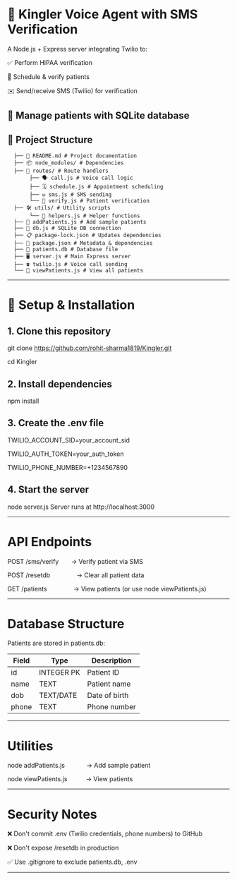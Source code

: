 # 🦀 Kingler Voice Agent with SMS Verification

A Node.js + Express server integrating Twilio to:

✅ Perform HIPAA verification

📅 Schedule & verify patients

✉️ Send/receive SMS (Twilio) for verification

💾 Manage patients with SQLite database
------------------------------------------------------------------------------

## 📂 Project Structure
      ├── 📑 README.md # Project documentation
      ├── 📦 node_modules/ # Dependencies
      ├── 🚦 routes/ # Route handlers
           ├── 🗣️ call.js # Voice call logic
           ├── 🗓️ schedule.js # Appointment scheduling
           ├── ✉️ sms.js # SMS sending
           └── 🧩 verify.js # Patient verification
      ├── 🛠️ utils/ # Utility scripts
           └── 🧰 helpers.js # Helper functions
      ├── 👤 addPatients.js # Add sample patients
      ├── 🔗 db.js # SQLite DB connection
      ├── 📋 package-lock.json # Updates dependencies
      ├── 📝 package.json # Metadata & dependencies
      ├── 💾 patients.db # Database file
      ├── 🖥️ server.js # Main Express server
      ├── ☎️ twilio.js # Voice call sending
      └── 👀 viewPatients.js # View all patients

------------------------------------------------------------------------------

# 🚀 Setup & Installation

## 1. Clone this repository
git clone https://github.com/rohit-sharma1819/Kingler.git

cd  Kingler

## 2. Install dependencies
npm install

## 3. Create the .env file
TWILIO_ACCOUNT_SID=your_account_sid

TWILIO_AUTH_TOKEN=your_auth_token

TWILIO_PHONE_NUMBER=+1234567890

## 4. Start the server
 node server.js
 Server runs at http://localhost:3000


------------------------------------------------------------------------------

# API Endpoints

POST /sms/verify  → Verify patient via SMS

POST /resetdb     → Clear all patient data

GET /patients     → View patients (or use node viewPatients.js)

------------------------------------------------------------------------------

# Database Structure

Patients are stored in patients.db:

| Field   | Type        | Description    |
|---------|-------------|----------------|
| id      | INTEGER PK  | Patient ID     |
| name    | TEXT        | Patient name   |
| dob     | TEXT/DATE   | Date of birth  |
| phone   | TEXT        | Phone number   |

------------------------------------------------------------------------------

# Utilities

node addPatients.js    → Add sample patient

node viewPatients.js   → View patients

------------------------------------------------------------------------------

# Security Notes

❌ Don't commit .env (Twilio credentials, phone numbers) to GitHub

❌ Don't expose /resetdb in production

✅ Use .gitignore to exclude patients.db, .env

------------------------------------------------------------------------------



